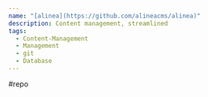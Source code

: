 ```yaml
---
name: "[alinea](https://github.com/alineacms/alinea)"
description: Content management, streamlined
tags:
  - Content-Management
  - Management
  - git
  - Database
---
```

#repo